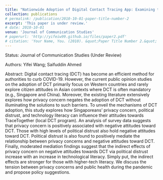 ```yaml
---
title: "Nationwide Adoption of Digital Contact Tracing App: Examining the Role of Privacy Concern, Political Trust, and Technology Literacy"
collection: publications
# permalink: /publication/2010-10-01-paper-title-number-2
excerpt: 'This paper is under review.'
# date: 2010-10-01
venue: 'Journal of Communication Studies'
# paperurl: 'http://yifeiw99.github.io/files/paper2.pdf'
# citation: 'Your Name, You. (2010). &quot;Paper Title Number 2.&quot; <i>Journal 1</i>. 1(2).'
---
```

Status:
Journal of Communication Studies (Under Review)

Authors: 
Yifei Wang; Saifuddin Ahmed

Abstract: 
Digital contact tracing (DCT) has become an efficient method for authorities to curb COVID-19. However, the current public opinion studies on the adoption of DCT primarily focus on Western countries and rarely explore citizen attitudes in Asian contexts where DCT is often mandatory (e.g., Singapore and China). Moreover, the existing literature extensively explores how privacy concern negates the adoption of DCT without illuminating the solutions to such barriers. To unveil the mechanisms of DCT adoption, this study explores how Singaporeans’ privacy concern, political distrust, and technology literacy can influence their attitudes towards TraceTogether (local DCT program). An analysis of survey data suggests that privacy concern is positively associated with negative attitudes toward DCT. Those with high levels of political distrust also hold negative attitudes toward DCT. Political distrust is also found to positively mediate the relationship between privacy concerns and negative attitudes toward DCT. Finally, moderated mediation findings suggest that the indirect effects of privacy concern on negative attitudes towards DCT via political distrust increase with an increase in technological literacy. Simply put, the indirect effects are stronger for those with higher-tech literacy. We discuss the tension between privacy concerns and public health during the pandemic and propose policy suggestions.